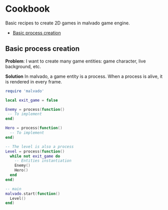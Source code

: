 # Cookbook

Basic recipes to create 2D games in malvado game engine.

- [Basic process creation](#basic-process-creation)

## Basic process creation

**Problem**:
I want to create many game entities: game character, live background, etc.

**Solution**
In malvado, a game entity is a process. When a process is alive, it is rendered in every frame.

```lua
require 'malvado'

local exit_game = false

Enemy = process(function()
 -- To implement
end)

Hero = process(function()
  -- To implement
end)

-- The level is also a process
Level = process(function()
  while not exit_game do
    -- Entities instantiation
    Enemy()
    Hero()
  end
end)

-- main
malvado.start(function()
  Level()
end)

```
